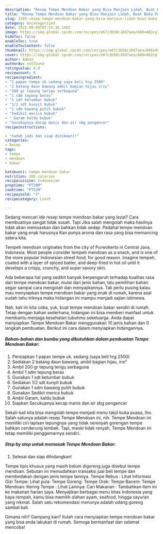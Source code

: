```yaml
---
description: "Resep Tempe Mendoan Bakar yang Bisa Manjain Lidah, Buat Buka Puasa Enak"
title: "Resep Tempe Mendoan Bakar yang Bisa Manjain Lidah, Buat Buka Puasa Enak"
slug: 3205-resep-tempe-mendoan-bakar-yang-bisa-manjain-lidah-buat-buka-puasa-enak
category: Uncategorized
date: 2022-08-04T07:53:36.148Z
image: https://img-global.cpcdn.com/recipes/e67c3b50c10d7aea/680x482cq70/tempe-mendoan-bakar-foto-resep-utama.jpg
hideToc: false
enableToc: true
enableTocContent: false
thumbnail: https://img-global.cpcdn.com/recipes/e67c3b50c10d7aea/680x482cq70/tempe-mendoan-bakar-foto-resep-utama.jpg
cover: https://img-global.cpcdn.com/recipes/e67c3b50c10d7aea/680x482cq70/tempe-mendoan-bakar-foto-resep-utama.jpg
author: Admin
authorAv: notfound
ratingvalue: 4.4
reviewcount: 8
recipeingredient:
- "1 papan tempe uk sedang saya beli hrg 2500"
- "2 batang daun bawang ambil bagian hijau iris"
- "200 gr tepung terigu serbaguna"
- "1 sdm tepung beras"
- "1 sdt ketumbar bubuk"
- "1/2 sdt kunyit bubuk"
- "1 sdm bawang putih bubuk"
- "Sedikit merica bubuk"
- " Garam kaldu bubuk"
- "Secukupnya kecap manis dan air sbg pengencer"
recipeinstructions:

- "Sudah jadi dan siap dinikmati!"
categories:
- Resep
tags:
- tempe
- mendoan
- bakar

katakunci: tempe mendoan bakar 
nutrition: 205 calories
recipecuisine: Indonesian
preptime: "PT39M"
cooktime: "PT52M"
recipeyield: "3"
recipecategory: Lunch

---
```



Sedang mencari ide resep tempe mendoan bakar yang lezat? Cara membuatnya sangat tidak susah. Tapi Jika salah mengolah maka hasilnya tidak akan memuaskan dan bahkan tidak sedap. Padahal tempe mendoan bakar yang enak harusnya Kan punya aroma dan rasa yang bisa memancing selera kita.


Tempeh mendoan originates from the city of Purwokerto in Central Java, Indonesia. Most people consider tempeh mendoan as a snack, and is one of the more popular Indonesian street food, for good reason. Imagine tempeh, coated with a layer of spiced batter, and deep-fried in hot oil until it develops a crispy, crunchy, and super savory skin.

Ada beberapa hal yang sedikit banyak berpengaruh terhadap kualitas rasa dari tempe mendoan bakar, mulai dari jenis bahan, lalu pemilihan bahan segar sampai cara mengolah dan menyajikannya. Tak perlu pusing kalau mau menyiapkan tempe mendoan bakar yang enak di rumah, karena asal sudah tahu triknya maka hidangan ini mampu menjadi sajian istimewa.


Nah, kali ini kita coba, yuk, buat tempe mendoan bakar sendiri di rumah. Tetap dengan bahan sederhana, hidangan ini bisa memberi manfaat untuk membantu menjaga kesehatan tubuhmu sekeluarga. Anda dapat menyiapkan Tempe Mendoan Bakar menggunakan 10 jenis bahan dan 0 langkah pembuatan. Berikut ini cara dalam menyiapkan hidangannya.

<!--inarticleads1-->

##### Bahan-bahan dan bumbu yang dibutuhkan dalam pembuatan Tempe Mendoan Bakar:

1. Persiapkan 1 papan tempe uk. sedang (saya beli hrg 2500)
1. Sediakan 2 batang daun bawang, ambil bagian hijau, iris²
1. Ambil 200 gr tepung terigu serbaguna
1. Ambil 1 sdm tepung beras
1. Gunakan 1 sdt ketumbar bubuk
1. Sediakan 1/2 sdt kunyit bubuk
1. Gunakan 1 sdm bawang putih bubuk
1. Gunakan Sedikit merica bubuk
1. Ambil  Garam, kaldu bubuk
1. Siapkan Secukupnya kecap manis dan air sbg pengencer


Sekali-kali kita bisa mengolah tempe menjadi menu takjil buka puasa, lho. Salah satunya adalah resep Tempe Mendoan ini, nih. Tempe Mendoan ini memiliki ciri lapisan tepungnya yang tidak serenyah gorengan tempe bahkan cenderung lembek. Tapi, meski tidak renyah, Tempe Mendoan ini tetap memiliki penggemarnya sendiri. 

<!--inarticleads2-->

##### Step by step untuk memasak Tempe Mendoan Bakar:


1. Selesai dan siap dihidangkan!

Tempe tipis khusus yang masih belum digoreng juga disebut tempe mendoan. Sebutan ini memudahkan transaksi jual beli tempe dan membedakan dengan jenis tempe lainnya. Tempe Rebus : Lihat Informasi Gizi Tempe: Lihat pula: Tempe Goreng: Tempe Orek: Tempe Bacem: Tempe Mendoan: Kering Tempe : Lihat Lainnya: Cari Makanan : Tambahkan item ini ke makanan harian saya. Menyajikan berbagai menu khas Indonesia yang kaya rempah, kamu bisa memilih olahan ayam, seafood, hingga sayuran yang nikmat. Salah satu rekomendasi menunya adalah udang goreng sambal bali. 

Gimana nih? Gampang kan? Itulah cara menyiapkan tempe mendoan bakar yang bisa anda lakukan di rumah. Semoga bermanfaat dan selamat mencoba!
